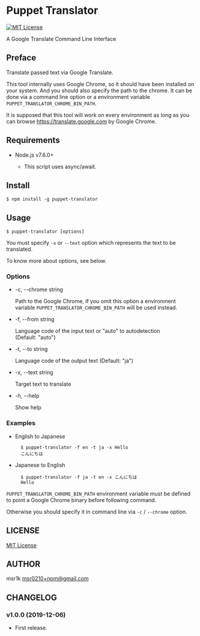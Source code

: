 Puppet Translator
===============================================================

[![MIT License](http://img.shields.io/badge/license-MIT-blue.svg?style=flat)](LICENSE)

A Google Translate Command Line Interface


Preface
-------

Translate passed text via Google Translate.

This tool internally uses Google Chrome, so it should have been installed on
your system. And you should also specify the path to the chrome. It can be
done via a command line option or a environment variable
`PUPPET_TRANSLATOR_CHROME_BIN_PATH`.

It is supposed that this tool will work on every environment as long as you
can browse https://translate.google.com by Google Chrome.


Requirements
------------

- Node.js v7.6.0+

    - This script uses async/await.

Install
-------

    $ npm install -g puppet-translator

Usage
-----

    $ puppet-translator [options]

You must specify `-x` or `--text` option which represents the text to be
translated.

To know more about options, see below.

### Options

* -c, --chrome string

    Path to the Google Chrome, if you omit this option a environment variable
    `PUPPET_TRANSLATOR_CHROME_BIN_PATH` will be used instead.

* -f, --from string

    Language code of the input text or "auto" to autodetection  
    (Default: "auto")

* -t, --to string

    Language code of the output text
    (Default: "ja")

* -x, --text string

    Target text to translate

* -h, --help

    Show help

### Examples

* English to Japanese

        $ puppet-translator -f en -t ja -x Hello
        こんにちは

* Japanese to English

        $ puppet-translator -f ja -t en -x こんにちは
        Hello

`PUPPET_TRANSLATOR_CHROME_BIN_PATH` environment variable must be defined to
point a Google Chrome binary before following command.

Otherwise you should specify it in command line via `-c` / `--chrome` option.

LICENSE
-------

[MIT License](LICENSE)

AUTHOR
------

msr1k <msr0210+npm@gmail.com>

CHANGELOG
---------

### v1.0.0 (2019-12-06)

- First release.

